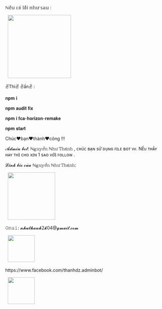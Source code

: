 ℕ𝕖̂́𝕦 𝕔𝕠́ 𝕝𝕠̂̃𝕚 𝕟𝕙𝕦̛ 𝕤𝕒𝕦 :
<p> &nbsp; <a href="https://user-images.githubusercontent.com/91858708/159887207-f4aa50a4-ee4e-4efc-8d14-8e02650e70c2.png"target="_blank" rel="noopener noreferrer"><img src="https://user-images.githubusercontent.com/91858708/159887207-f4aa50a4-ee4e-4efc-8d14-8e02650e70c2.png"  width="200" /></a>
<p> ✌️Thì✌️ ✌️ấn✌️ :
<p> 𝐧𝐩𝐦 𝐢
<p> 𝐧𝐩𝐦 𝐚𝐮𝐝𝐢𝐭 𝐟𝐢𝐱
<p> 𝐧𝐩𝐦  𝐢 𝐟𝐜𝐚-𝐡𝐨𝐫𝐢𝐳𝐨𝐧-𝐫𝐞𝐦𝐚𝐤𝐞
<p> 𝐧𝐩𝐦 𝐬𝐭𝐚𝐫𝐭
<p> Chúc❤️bạn❤️thành❤️công !!!
<p>𝓐𝓭𝓶𝓲𝓷 𝓫𝓸𝓽: ℕ𝕘𝕦𝕪𝕖̂̃𝕟 ℕ𝕙𝕦̛ 𝕋𝕙𝕒̀𝕟𝕙 , ᴄʜᴜ́ᴄ ʙᴀ̣ɴ sᴜ̛̉ ᴅᴜ̣ɴɢ ꜰɪʟᴇ ʙᴏᴛ ᴠᴠ. Nᴇ̂́ᴜ ᴛʜᴀ̂́ʏ ʜᴀʏ ᴛʜɪ̀ ᴄʜᴏ xɪɴ 1 sᴀᴏ ᴠᴏ̛́ɪ ꜰᴏʟʟᴏᴡ .
<p>
<p>𝓛𝓲𝓷𝓴 𝓫𝓲𝓸 𝓬𝓾̉𝓪 ℕ𝕘𝕦𝕪𝕖̂̃𝕟 ℕ𝕙𝕦̛ 𝕋𝕙𝕒̀𝕟𝕙:
<p> &nbsp; <a href="http://nhuthanhdz.bio.link" target="_blank" rel="noopener noreferrer"><img src="https://img.icons8.com/color/search"  width="150" /></a>
<p>
<p>𝙶𝚖𝚊𝚒: 𝓷𝓱𝓾𝓽𝓱𝓪𝓷𝓱2𝓴04@𝓰𝓶𝓪𝓲𝓵.𝓬𝓸𝓶
</p>&nbsp; <a href="nhuthanh2k04@gmail.com" target="_blank" rel="noopener noreferrer"><img src="https://img.icons8.com/plasticine/100/000000/gmail.png"  width="85" /></a>
</p>
</p> https://www.facebook.com/thanhdz.adminbot/</p>
&nbsp; <a href="https://www.facebook.com/thanhdz.adminbot/" target="_blank" rel="noopener noreferrer"><img src="https://img.icons8.com/plasticine/100/000000/facebook.png"  width="85" /></a>
